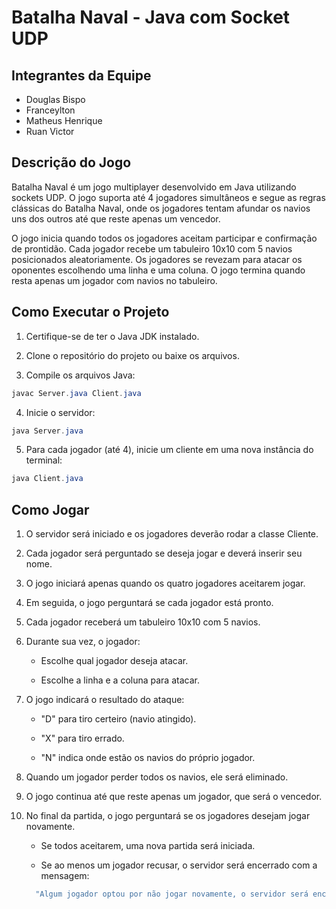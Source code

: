 # Batalha Naval - Java com Socket UDP

## Integrantes da Equipe

* Douglas Bispo
* Franceylton
* Matheus Henrique
* Ruan Victor

## Descrição do Jogo

Batalha Naval é um jogo multiplayer desenvolvido em Java utilizando sockets UDP. O jogo suporta até 4 jogadores simultâneos e segue as regras clássicas do Batalha Naval, onde os jogadores tentam afundar os navios uns dos outros até que reste apenas um vencedor.

O jogo inicia quando todos os jogadores aceitam participar e confirmação de prontidão. Cada jogador recebe um tabuleiro 10x10 com 5 navios posicionados aleatoriamente. Os jogadores se revezam para atacar os oponentes escolhendo uma linha e uma coluna. O jogo termina quando resta apenas um jogador com navios no tabuleiro.

## Como Executar o Projeto

1. Certifique-se de ter o Java JDK instalado.

2. Clone o repositório do projeto ou baixe os arquivos.

3. Compile os arquivos Java:
~~~Java
javac Server.java Client.java
~~~
4. Inicie o servidor:
~~~Java
java Server.java
~~~
5. Para cada jogador (até 4), inicie um cliente em uma nova instância do terminal:
~~~Java
java Client.java
~~~
## Como Jogar

1. O servidor será iniciado e os jogadores deverão rodar a classe Cliente.

2. Cada jogador será perguntado se deseja jogar e deverá inserir seu nome.

3. O jogo iniciará apenas quando os quatro jogadores aceitarem jogar.

4. Em seguida, o jogo perguntará se cada jogador está pronto.

5. Cada jogador receberá um tabuleiro 10x10 com 5 navios.

6. Durante sua vez, o jogador:

    * Escolhe qual jogador deseja atacar.

    * Escolhe a linha e a coluna para atacar.

7. O jogo indicará o resultado do ataque:

    * "D" para tiro certeiro (navio atingido).

    * "X" para tiro errado.

    * "N" indica onde estão os navios do próprio jogador.

8. Quando um jogador perder todos os navios, ele será eliminado.

9. O jogo continua até que reste apenas um jogador, que será o vencedor.

10. No final da partida, o jogo perguntará se os jogadores desejam jogar novamente.

    * Se todos aceitarem, uma nova partida será iniciada.

    * Se ao menos um jogador recusar, o servidor será encerrado com a mensagem:
    ~~~Java
      "Algum jogador optou por não jogar novamente, o servidor será encerrado".
    ~~~

